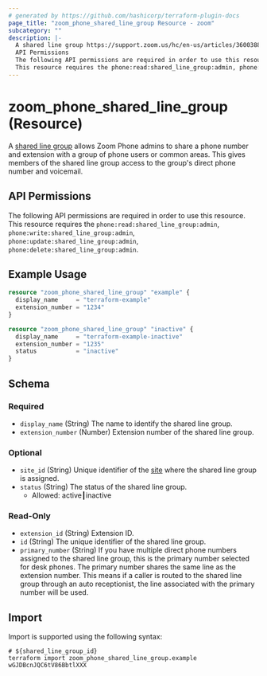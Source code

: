 ```yaml
---
# generated by https://github.com/hashicorp/terraform-plugin-docs
page_title: "zoom_phone_shared_line_group Resource - zoom"
subcategory: ""
description: |-
  A shared line group https://support.zoom.us/hc/en-us/articles/360038850792 allows Zoom Phone admins to share a phone number and extension with a group of phone users or common areas. This gives members of the shared line group access to the group's direct phone number and voicemail.
  API Permissions
  The following API permissions are required in order to use this resource.
  This resource requires the phone:read:shared_line_group:admin, phone:write:shared_line_group:admin, phone:update:shared_line_group:admin, phone:delete:shared_line_group:admin.
---
```


# zoom_phone_shared_line_group (Resource)

A [shared line group](https://support.zoom.us/hc/en-us/articles/360038850792) allows Zoom Phone admins to share a phone number and extension with a group of phone users or common areas. This gives members of the shared line group access to the group's direct phone number and voicemail.

## API Permissions
The following API permissions are required in order to use this resource.
This resource requires the `phone:read:shared_line_group:admin`, `phone:write:shared_line_group:admin`, `phone:update:shared_line_group:admin`, `phone:delete:shared_line_group:admin`.

## Example Usage

```terraform
resource "zoom_phone_shared_line_group" "example" {
  display_name     = "terraform-example"
  extension_number = "1234"
}

resource "zoom_phone_shared_line_group" "inactive" {
  display_name     = "terraform-example-inactive"
  extension_number = "1235"
  status           = "inactive"
}
```

<!-- schema generated by tfplugindocs -->
## Schema

### Required

- `display_name` (String) The name to identify the shared line group.
- `extension_number` (Number) Extension number of the shared line group.

### Optional

- `site_id` (String) Unique identifier of the [site](https://support.zoom.us/hc/en-us/articles/360020809672-Managing-Multiple-Sites) where the shared line group is assigned.
- `status` (String) The status of the shared line group.
  - Allowed: active┃inactive

### Read-Only

- `extension_id` (String) Extension ID.
- `id` (String) The unique identifier of the shared line group.
- `primary_number` (String) If you have multiple direct phone numbers assigned to the shared line group, this is the primary number selected for desk phones.
The primary number shares the same line as the extension number. This means if a caller is routed to the shared line group through an auto receptionist, the line associated with the primary number will be used.

## Import

Import is supported using the following syntax:

```shell
# ${shared_line_group_id}
terraform import zoom_phone_shared_line_group.example wGJDBcnJQC6tV86BbtlXXX
```

